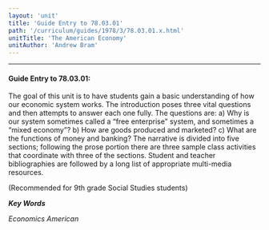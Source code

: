 ```yaml
---
layout: 'unit'
title: 'Guide Entry to 78.03.01'
path: '/curriculum/guides/1978/3/78.03.01.x.html'
unitTitle: 'The American Economy'
unitAuthor: 'Andrew Bram'
---
```


<body>
<hr/>
 <h4>
  Guide Entry to 78.03.01:
 </h4>
 The goal of this unit is to have students gain a basic understanding of how our economic system works.  The introduction poses three vital questions and then attempts to answer each one fully.  The questions are: a) Why is our system sometimes called a “free enterprise” system, and sometimes a “mixed economy”? b) How are goods produced and marketed? c) What are the functions of money and banking? The narrative is divided into five sections; following the prose portion there are three sample class activities that coordinate with three of the sections.  Student and teacher bibliographies are followed by a long list of appropriate multi-media resources.
 <p>
  (Recommended for 9th grade Social Studies students)
 </p>
<p>
  <b>
   <i>
    Key Words
   </i>
  </b>
  <br/>
 </p>
 <p>
  <i>
   Economics American
  </i>
 </p>

</body>
